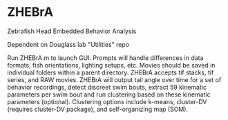 # ZHEBrA
 Zebrafish Head Embedded Behavior Analysis

Dependent on Douglass lab "Utilities" repo

Run ZHEBrA.m to launch GUI. Prompts will handle differences in data formats, fish orientations, lighting setups, etc. Movies should be saved in individual folders within a parent directory. ZHEBrA accepts tif stacks, tif series, and RAW movies. ZHEBrA will output tail angle over time for a set of behavior recordings, detect discreet swim bouts, extract 59 kinematic parameters per swim bout and run clustering based on these kinematic parameters (optional). Clustering options include k-means, cluster-DV (requires cluster-DV package), and self-organizing map (SOM).
